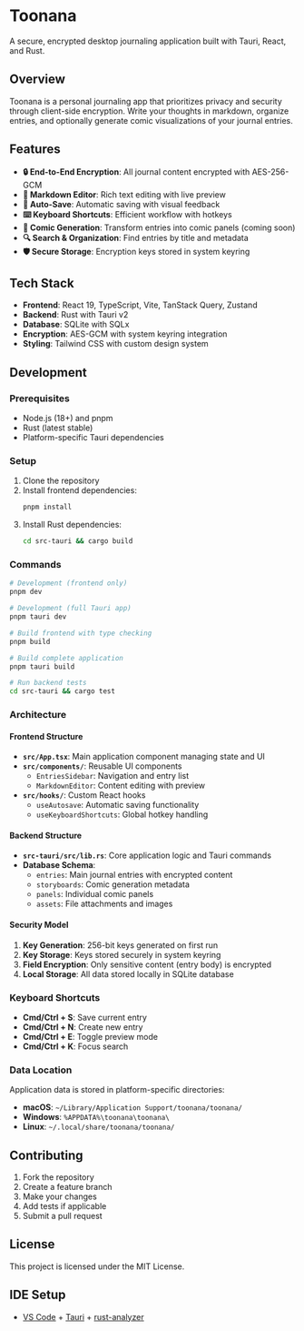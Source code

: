# Toonana

A secure, encrypted desktop journaling application built with Tauri, React, and Rust.

## Overview

Toonana is a personal journaling app that prioritizes privacy and security through client-side encryption. Write your thoughts in markdown, organize entries, and optionally generate comic visualizations of your journal entries.

## Features

- **🔒 End-to-End Encryption**: All journal content encrypted with AES-256-GCM
- **📝 Markdown Editor**: Rich text editing with live preview
- **💾 Auto-Save**: Automatic saving with visual feedback
- **⌨️ Keyboard Shortcuts**: Efficient workflow with hotkeys
- **🎨 Comic Generation**: Transform entries into comic panels (coming soon)
- **🔍 Search & Organization**: Find entries by title and metadata
- **🛡️ Secure Storage**: Encryption keys stored in system keyring

## Tech Stack

- **Frontend**: React 19, TypeScript, Vite, TanStack Query, Zustand
- **Backend**: Rust with Tauri v2
- **Database**: SQLite with SQLx
- **Encryption**: AES-GCM with system keyring integration
- **Styling**: Tailwind CSS with custom design system

## Development

### Prerequisites

- Node.js (18+) and pnpm
- Rust (latest stable)
- Platform-specific Tauri dependencies

### Setup

1. Clone the repository
2. Install frontend dependencies:
   ```bash
   pnpm install
   ```
3. Install Rust dependencies:
   ```bash
   cd src-tauri && cargo build
   ```

### Commands

```bash
# Development (frontend only)
pnpm dev

# Development (full Tauri app)
pnpm tauri dev

# Build frontend with type checking
pnpm build

# Build complete application
pnpm tauri build

# Run backend tests
cd src-tauri && cargo test
```

### Architecture

#### Frontend Structure
- **`src/App.tsx`**: Main application component managing state and UI
- **`src/components/`**: Reusable UI components
  - `EntriesSidebar`: Navigation and entry list
  - `MarkdownEditor`: Content editing with preview
- **`src/hooks/`**: Custom React hooks
  - `useAutosave`: Automatic saving functionality
  - `useKeyboardShortcuts`: Global hotkey handling

#### Backend Structure
- **`src-tauri/src/lib.rs`**: Core application logic and Tauri commands
- **Database Schema**:
  - `entries`: Main journal entries with encrypted content
  - `storyboards`: Comic generation metadata
  - `panels`: Individual comic panels
  - `assets`: File attachments and images

#### Security Model
1. **Key Generation**: 256-bit keys generated on first run
2. **Key Storage**: Keys stored securely in system keyring
3. **Field Encryption**: Only sensitive content (entry body) is encrypted
4. **Local Storage**: All data stored locally in SQLite database

### Keyboard Shortcuts

- **Cmd/Ctrl + S**: Save current entry
- **Cmd/Ctrl + N**: Create new entry
- **Cmd/Ctrl + E**: Toggle preview mode
- **Cmd/Ctrl + K**: Focus search

### Data Location

Application data is stored in platform-specific directories:
- **macOS**: `~/Library/Application Support/toonana/toonana/`
- **Windows**: `%APPDATA%\toonana\toonana\`
- **Linux**: `~/.local/share/toonana/toonana/`

## Contributing

1. Fork the repository
2. Create a feature branch
3. Make your changes
4. Add tests if applicable
5. Submit a pull request

## License

This project is licensed under the MIT License.

## IDE Setup

- [VS Code](https://code.visualstudio.com/) + [Tauri](https://marketplace.visualstudio.com/items?itemName=tauri-apps.tauri-vscode) + [rust-analyzer](https://marketplace.visualstudio.com/items?itemName=rust-lang.rust-analyzer)